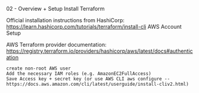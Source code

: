 02 - Overview + Setup
Install Terraform

Official installation instructions from HashiCorp: https://learn.hashicorp.com/tutorials/terraform/install-cli
AWS Account Setup

AWS Terraform provider documentation: https://registry.terraform.io/providers/hashicorp/aws/latest/docs#authentication

    create non-root AWS user
    Add the necessary IAM roles (e.g. AmazonEC2FullAccess)
    Save Access key + secret key (or use AWS CLI aws configure -- https://docs.aws.amazon.com/cli/latest/userguide/install-cliv2.html)

